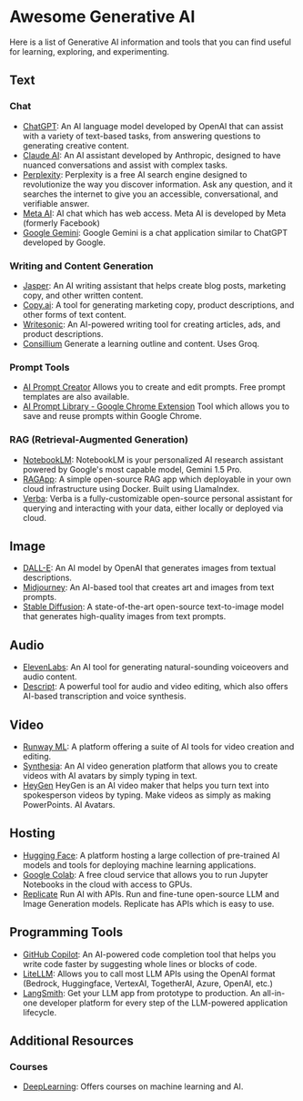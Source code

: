 # Awesome Generative AI

Here is a list of Generative AI information and tools that you can find useful for learning, exploring, and experimenting.

## Text

### Chat
- [ChatGPT](https://www.openai.com/chatgpt): An AI language model developed by OpenAI that can assist with a variety of text-based tasks, from answering questions to generating creative content.
- [Claude AI](https://www.anthropic.com/claude): An AI assistant developed by Anthropic, designed to have nuanced conversations and assist with complex tasks.
- [Perplexity](https://www.perplexity.ai/): Perplexity is a free AI search engine designed to revolutionize the way you discover information. Ask any question, and it searches the internet to give you an accessible, conversational, and verifiable answer.
- [Meta AI](https://www.meta.ai/): AI chat which has web access. Meta AI is developed by Meta (formerly Facebook)
- [Google Gemini](https://gemini.google.com): Google Gemini is a chat application similar to ChatGPT developed by Google.

### Writing and Content Generation
- [Jasper](https://www.jasper.ai/): An AI writing assistant that helps create blog posts, marketing copy, and other written content.
- [Copy.ai](https://www.copy.ai/): A tool for generating marketing copy, product descriptions, and other forms of text content.
- [Writesonic](https://writesonic.com/): An AI-powered writing tool for creating articles, ads, and product descriptions.
- [Consillium](https://consillium.com/) Generate a learning outline and content. Uses Groq.

### Prompt Tools
- [AI Prompt Creator](https://donvito.github.io/ai-prompt-creator-live/) Allows you to create and edit prompts. Free prompt templates are also available. 
- [AI Prompt Library - Google Chrome Extension](https://chromewebstore.google.com/detail/ai-prompt-library-by-donv/mplkgmmdongmokckekhojjnooopkphlf)  Tool which allows you to save and reuse prompts within Google Chrome.

### RAG (Retrieval-Augmented Generation)
- [NotebookLM](https://notebooklm.google/): NotebookLM is your personalized AI research assistant powered by Google's most capable model, Gemini 1.5 Pro.
- [RAGApp](https://github.com/ragapp/ragapp): A simple open-source RAG app which deployable in your own cloud infrastructure using Docker. Built using LlamaIndex.
- [Verba](https://verba.weaviate.io/): Verba is a fully-customizable open-source personal assistant for querying and interacting with your data, either locally or deployed via cloud.

## Image

- [DALL-E](https://www.openai.com/dall-e-2): An AI model by OpenAI that generates images from textual descriptions.
- [Midjourney](https://www.midjourney.com/): An AI-based tool that creates art and images from text prompts.
- [Stable Diffusion](https://stability.ai/): A state-of-the-art open-source text-to-image model that generates high-quality images from text prompts.

## Audio

- [ElevenLabs](https://elevenlabs.io/): An AI tool for generating natural-sounding voiceovers and audio content.
- [Descript](https://www.descript.com/): A powerful tool for audio and video editing, which also offers AI-based transcription and voice synthesis.

## Video

- [Runway ML](https://runwayml.com/): A platform offering a suite of AI tools for video creation and editing.
- [Synthesia](https://www.synthesia.io/): An AI video generation platform that allows you to create videos with AI avatars by simply typing in text.
- [HeyGen](https://app.heygen.com/) HeyGen is an AI video maker that helps you turn text into spokesperson videos by typing. Make videos as simply as making PowerPoints. AI Avatars. 

## Hosting

- [Hugging Face](https://huggingface.co/): A platform hosting a large collection of pre-trained AI models and tools for deploying machine learning applications.
- [Google Colab](https://colab.research.google.com/): A free cloud service that allows you to run Jupyter Notebooks in the cloud with access to GPUs.
- [Replicate](https://replicate.com) Run AI with APIs. Run and fine-tune open-source LLM and Image Generation models. Replicate has APIs which is easy to use.

## Programming Tools

- [GitHub Copilot](https://github.com/features/copilot): An AI-powered code completion tool that helps you write code faster by suggesting whole lines or blocks of code.
- [LiteLLM](https://litellm.ai/): Allows you to call most LLM APIs using the OpenAI format (Bedrock, Huggingface, VertexAI, TogetherAI, Azure, OpenAI, etc.)
- [LangSmith](https://www.langchain.com/langsmith): Get your LLM app from prototype to production. An all-in-one developer platform for every step of the LLM-powered application lifecycle.

## Additional Resources

### Courses
- [DeepLearning](https://www.deeplearning.ai/): Offers courses on machine learning and AI.

